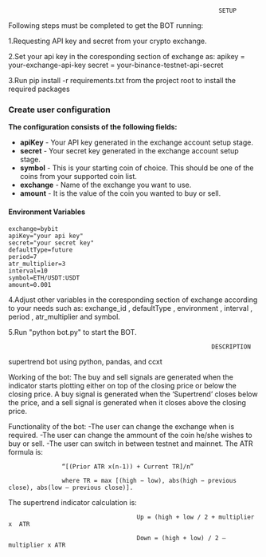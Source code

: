                                                                SETUP

Following steps must be completed to get the BOT running:

1.Requesting API key and secret from your crypto exchange. 

2.Set your api key in the coresponding section of exchange as:
      apikey = your-exchange-api-key
      secret = your-binance-testnet-api-secret
      
3.Run pip install -r requirements.txt from the project root to install the required packages

### Create user configuration

**The configuration consists of the following fields:**

-   **apiKey** - Your API key generated in the exchange account setup stage.
-   **secret** - Your secret key generated in the exchange account setup stage.
-   **symbol** - This is your starting coin of choice. This should be one of the coins from your supported coin list. 
-   **exchange** - Name of the exchange you want to use.
-   **amount**  - It is the value of the coin you wanted to buy or sell.

#### Environment Variables

```
exchange=bybit
apiKey="your api key"
secret="your secret key"
defaultType=future
period=7
atr_multiplier=3
interval=10
symbol=ETH/USDT:USDT
amount=0.001
```
4.Adjust other variables in the coresponding section of exchange according to your needs such as:
    exchange_id , defaultType , environment , interval , period , atr_multiplier and symbol.

5.Run "python bot.py" to start the BOT.

                                                             DESCRIPTION

supertrend bot using python, pandas, and ccxt

Working of the bot:
                   The buy and sell signals are generated when the indicator starts plotting either on top of the closing price or below the closing price.
A buy signal is generated when the ‘Supertrend’ closes below the price, and a sell signal is generated when it closes above the closing price.

Functionality of the bot:
                         -The user can change the exchange when is required.
                         -The user can change the ammount of the coin he/she wishes to buy or sell.
                         -The user can switch in between testnet and mainnet.
The ATR formula is: 

                   “[(Prior ATR x(n-1)) + Current TR]/n” 
                   
                   where TR = max [(high − low), abs(high − previous close), abs(low – previous close)].

The supertrend indicator calculation is:

                                        Up = (high + low / 2 + multiplier  x  ATR
                                        
                                        Down = (high + low) / 2 – multiplier x ATR
